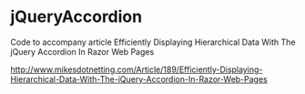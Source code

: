 jQueryAccordion
===================

Code to accompany article Efficiently Displaying Hierarchical Data With The jQuery Accordion In Razor Web Pages

http://www.mikesdotnetting.com/Article/189/Efficiently-Displaying-Hierarchical-Data-With-The-jQuery-Accordion-In-Razor-Web-Pages